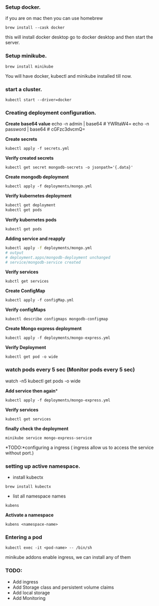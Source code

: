 ### Setup docker.
if you are on mac then you can use homebrew
```
brew install --cask docker
```
this will install docker desktop
go to docker desktop and then start the server.

### Setup minikube.

``` 
brew install minikube
```

You will have docker, kubectl and minikube installed till now.

### start a cluster.

```
kubectl start --driver=docker
```


### Creating deployment configuration.

**Create base64 value**
echo -n admin | base64 # YWRtaW4=
echo -n password | base64 # cGFzc3dvcmQ=

**Create secrets**
```
kubectl apply -f secrets.yml
```
**Verify created secrets** 
```
kubectl get secret mongodb-secrets -o jsonpath='{.data}'
```

**Create mongodb deployment**
```
kubectl apply -f deployments/mongo.yml
```
**Verify kubernetes deployment**
```bash
kubectl get deployment
kubectl get pods 
```
**Verify kubernetes pods**
```
kubectl get pods 
```

**Adding service and reapply**
```bash
kubectl apply -f deployments/mongo.yml
# output
# deployment.apps/mongodb-deployment unchanged
# service/mongodb-service created
```

**Verify services**

```
kubctl get services
```

**Create ConfigMap**
```
kubectl apply -f configMap.yml
```
**Verify configMaps**
```
kubectl describe configmaps mongodb-configmap
```

**Create Mongo express deployment**
```
kubectl apply -f deployments/mongo-express.yml 
```
**Verify Deployment** 
```
kubectl get pod -o wide
```

### watch pods every 5 sec (Monitor pods every 5 sec)
watch -n5 kubectl get pods -o wide 

**Add service then again***
```
kubectl apply -f deployments/mongo-express.yml 
```
**Verify services**
```
kubectl get services
```

**finally check the deployment**
``` 
minikube service mongo-express-service
```


*TODO:*configuring a ingress ( ingress allow us to access the service without port.)


### setting up active namespace.

- install kubectx
```
brew install kubectx
```

- list all namespace names
```
kubens
```

**Activate a namespace**
```
kubens <namespace-name>
```

### Entering a pod
```
kubectl exec -it <pod-name> -- /bin/sh
```

minikube addons enable ingress, we can install any of them

### TODO:
- Add ingress
- Add Storage class and persistent volume claims
- Add local storage
- Add Monitoring 
